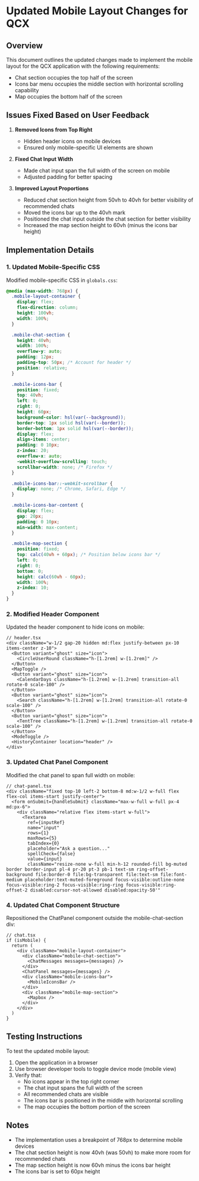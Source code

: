 # Updated Mobile Layout Changes for QCX

## Overview
This document outlines the updated changes made to implement the mobile layout for the QCX application with the following requirements:
- Chat section occupies the top half of the screen
- Icons bar menu occupies the middle section with horizontal scrolling capability
- Map occupies the bottom half of the screen

## Issues Fixed Based on User Feedback

1. **Removed Icons from Top Right**
   - Hidden header icons on mobile devices
   - Ensured only mobile-specific UI elements are shown

2. **Fixed Chat Input Width**
   - Made chat input span the full width of the screen on mobile
   - Adjusted padding for better spacing

3. **Improved Layout Proportions**
   - Reduced chat section height from 50vh to 40vh for better visibility of recommended chats
   - Moved the icons bar up to the 40vh mark
   - Positioned the chat input outside the chat section for better visibility
   - Increased the map section height to 60vh (minus the icons bar height)

## Implementation Details

### 1. Updated Mobile-Specific CSS
Modified mobile-specific CSS in `globals.css`:

```css
@media (max-width: 768px) {
  .mobile-layout-container {
    display: flex;
    flex-direction: column;
    height: 100vh;
    width: 100%;
  }

  .mobile-chat-section {
    height: 40vh;
    width: 100%;
    overflow-y: auto;
    padding: 12px;
    padding-top: 50px; /* Account for header */
    position: relative;
  }

  .mobile-icons-bar {
    position: fixed;
    top: 40vh;
    left: 0;
    right: 0;
    height: 60px;
    background-color: hsl(var(--background));
    border-top: 1px solid hsl(var(--border));
    border-bottom: 1px solid hsl(var(--border));
    display: flex;
    align-items: center;
    padding: 0 10px;
    z-index: 20;
    overflow-x: auto;
    -webkit-overflow-scrolling: touch;
    scrollbar-width: none; /* Firefox */
  }

  .mobile-icons-bar::-webkit-scrollbar {
    display: none; /* Chrome, Safari, Edge */
  }

  .mobile-icons-bar-content {
    display: flex;
    gap: 20px;
    padding: 0 10px;
    min-width: max-content;
  }

  .mobile-map-section {
    position: fixed;
    top: calc(40vh + 60px); /* Position below icons bar */
    left: 0;
    right: 0;
    bottom: 0;
    height: calc(60vh - 60px);
    width: 100%;
    z-index: 10;
  }
}
```

### 2. Modified Header Component
Updated the header component to hide icons on mobile:

```tsx
// header.tsx
<div className="w-1/2 gap-20 hidden md:flex justify-between px-10 items-center z-10">
  <Button variant="ghost" size="icon">
    <CircleUserRound className="h-[1.2rem] w-[1.2rem]" />
  </Button>
  <MapToggle />
  <Button variant="ghost" size="icon">
    <CalendarDays className="h-[1.2rem] w-[1.2rem] transition-all rotate-0 scale-100" />
  </Button>
  <Button variant="ghost" size="icon">
    <Search className="h-[1.2rem] w-[1.2rem] transition-all rotate-0 scale-100" />
  </Button>
  <Button variant="ghost" size="icon">
    <TentTree className="h-[1.2rem] w-[1.2rem] transition-all rotate-0 scale-100" />
  </Button>
  <ModeToggle />
  <HistoryContainer location="header" />
</div>
```

### 3. Updated Chat Panel Component
Modified the chat panel to span full width on mobile:

```tsx
// chat-panel.tsx
<div className="fixed top-10 left-2 bottom-8 md:w-1/2 w-full flex flex-col items-start justify-center">
  <form onSubmit={handleSubmit} className="max-w-full w-full px-4 md:px-6">
    <div className="relative flex items-start w-full">
      <Textarea
        ref={inputRef}
        name="input"
        rows={1}
        maxRows={5}
        tabIndex={0}
        placeholder="Ask a question..."
        spellCheck={false}
        value={input}
        className="resize-none w-full min-h-12 rounded-fill bg-muted border border-input pl-4 pr-20 pt-3 pb-1 text-sm ring-offset-background file:border-0 file:bg-transparent file:text-sm file:font-medium placeholder:text-muted-foreground focus-visible:outline-none focus-visible:ring-2 focus-visible:ring-ring focus-visible:ring-offset-2 disabled:cursor-not-allowed disabled:opacity-50'"
```

### 4. Updated Chat Component Structure
Repositioned the ChatPanel component outside the mobile-chat-section div:

```tsx
// chat.tsx
if (isMobile) {
  return (
    <div className="mobile-layout-container">
      <div className="mobile-chat-section">
        <ChatMessages messages={messages} />
      </div>
      <ChatPanel messages={messages} />
      <div className="mobile-icons-bar">
        <MobileIconsBar />
      </div>
      <div className="mobile-map-section">
        <Mapbox />
      </div>
    </div>
  )
}
```

## Testing Instructions

To test the updated mobile layout:
1. Open the application in a browser
2. Use browser developer tools to toggle device mode (mobile view)
3. Verify that:
   - No icons appear in the top right corner
   - The chat input spans the full width of the screen
   - All recommended chats are visible
   - The icons bar is positioned in the middle with horizontal scrolling
   - The map occupies the bottom portion of the screen

## Notes
- The implementation uses a breakpoint of 768px to determine mobile devices
- The chat section height is now 40vh (was 50vh) to make more room for recommended chats
- The map section height is now 60vh minus the icons bar height
- The icons bar is set to 60px height

